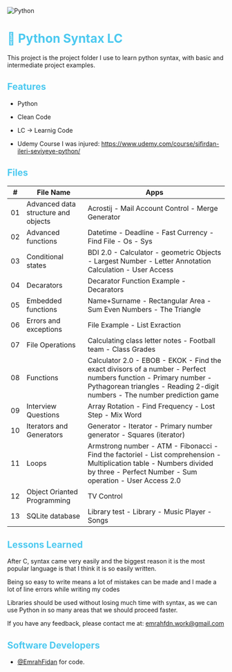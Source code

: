 
![Python](https://img.shields.io/badge/Language-Python-yellow.svg)



<h1 style="color: #4cc9f0;">🐍  Python Syntax LC </h1>


This project is the project folder I use to learn python syntax, with basic and intermediate project examples.


<h2 style="color: #4cc9f0;"> Features </h1>


- Python

- Clean Code
- LC -> Learnig Code 
- Udemy Course I was injured: https://www.udemy.com/course/sifirdan-ileri-seviyeye-python/



<h2 style="color: #4cc9f0;"> Files </h1>

|  #  | File Name          | Apps   |
| :-: | --------------------------------------------------------------------------------------------------------------------------- | --------------------------------------------------------------------------------- |
| 01  | Advanced data structure and objects     |  Acrostij - Mail Account Control - Merge Generator   |
| 02  |  Advanced functions   | Datetime - Deadline - Fast Currency - Find File - Os - Sys |
| 03  |  Conditional states   | BDI 2.0 - Calculator - geometric Objects - Largest Number - Letter Annotation Calculation - User Access   |
| 04  | Decarators    | Decarator Function Example - Decarators   |
| 05  |  Embedded functions   | Name+Surname - Rectangular Area - Sum Even Numbers - The Triangle   |
| 06  | Errors and exceptions    |  File Example - List Exraction  |
| 07  | File Operations    |  Calculating class letter notes - Football team -  Class Grades  |
| 08  | Functions    | Calculator 2.0 - EBOB - EKOK - Find the exact divisors of a number - Perfect numbers function - Primary number - Pythagorean triangles - Reading 2-digit numbers - The number prediction game   |
| 09  |  Interview Questions   |  Array Rotation - Find Frequency - Lost Step - Mix Word |
| 10  | Iterators and Generators    | Generator - Iterator - Primary number generator - Squares (iterator)   |
| 11  |  Loops   | Armstrong number - ATM - Fibonacci  - Find the factoriel - List comprehension - Multiplication table - Numbers divided by three - Perfect Number - Sum operation - User Access 2.0   |
| 12  | Object Orianted Programming    |  TV Control  |
| 13  |  SQLite database   | Library test - Library - Music Player - Songs |









<h2 style="color: #4cc9f0;"> Lessons Learned </h1>

After C, syntax came very easily and the biggest reason it is the most popular language is that I think it is so easily written.

Being so easy to write means a lot of mistakes can be made and I made a lot of line errors while writing my codes

Libraries should be used without losing much time with syntax, as we can use Python in so many areas that we should proceed faster.


If you have any feedback, please contact me at: emrahfdn.work@gmail.com

  
<h2 style="color: #4cc9f0;"> Software Developers </h1>

- [@EmrahFidan](https://github.com/EmrahFidan)  for code.

  